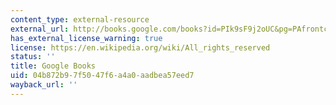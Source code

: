 ```yaml
---
content_type: external-resource
external_url: http://books.google.com/books?id=PIk9sF9j2oUC&pg=PAfrontcover
has_external_license_warning: true
license: https://en.wikipedia.org/wiki/All_rights_reserved
status: ''
title: Google Books
uid: 04b872b9-7f50-47f6-a4a0-aadbea57eed7
wayback_url: ''
---
```

